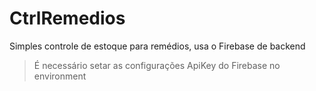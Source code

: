 # CtrlRemedios
Simples controle de estoque para remédios, usa o Firebase de backend

> É necessário setar as configurações ApiKey do Firebase no environment
